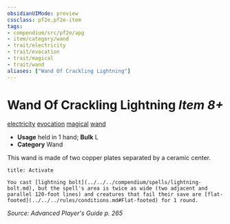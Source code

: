 ```yaml
---
obsidianUIMode: preview
cssclass: pf2e,pf2e-item
tags:
- compendium/src/pf2e/apg
- item/category/wand
- trait/electricity
- trait/evocation
- trait/magical
- trait/wand
aliases: ["Wand Of Crackling Lightning"]
---
```

# Wand Of Crackling Lightning *Item 8+*  
[electricity](../../../Rules/traits/electricity.md)  [evocation](../../../Rules/traits/evocation.md)  [magical](../../../Rules/traits/magical.md)  [wand](../../../Rules/traits/wand.md)  

- **Usage** held in 1 hand; **Bulk** L
- **Category** Wand

This wand is made of two copper plates separated by a ceramic center.

```ad-embed-ability
title: Activate

You cast [lightning bolt](../../../compendium/spells/lightning-bolt.md), but the spell's area is twice as wide (two adjacent and parallel 120-foot lines) and creatures that fail their save are [flat-footed](../../../rules/conditions.md#Flat-footed) for 1 round.
```

*Source: Advanced Player's Guide p. 265*
